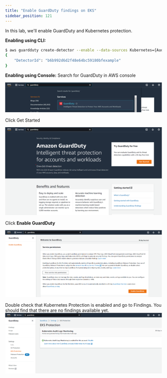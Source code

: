 ```yaml
---
title: "Enable GuardDuty findings on EKS"
sidebar_position: 121
---
```



In this lab, we'll enable GuardDuty and Kubernetes protection.

**Enabling using CLI:**

```bash test=false
$ aws guardduty create-detector --enable --data-sources Kubernetes={AuditLogs={Enable=true}}
{
    "DetectorId": "b6b992d6d2f48e64bc59180bfexample"
}
```

**Enabling using Console:**
Search for GuardDuty in AWS console

![](assets/Gsearch.png)

Click Get Started

![](assets/gpage.png)

Click **Enable GuardDuty**

![](assets/genable.png)

Double check that Kubernetes Protection is enabled and go to Findings. You should find that there are no findings available yet.
![](assets/gkubernetesenable.png)
